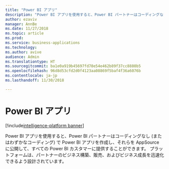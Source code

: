 ```yaml
---
title: "Power BI アプリ"
description: "Power BI アプリを使用すると、Power BI パートナーはコーディングなし (またはわずかなコーディング) で Power BI アプリを作成し、それらを AppSource に公開して、すべての Power BI カスタマーに提供することができます"
author: ezaviv
manager: AnnBe
ms.date: 11/27/2018
ms.topic: article
ms.prod: 
ms.service: business-applications
ms.technology: 
ms.author: avive
audience: Admin
ms.translationtype: HT
ms.sourcegitcommit: ba1e0a919b45697fd78e54e462b89f37cc8880b5
ms.openlocfilehash: 96d8d53cfd2d0f4123aa08869f5baf4f36a6076b
ms.contentlocale: ja-jp
ms.lasthandoff: 11/30/2018

---
```


# <a name="power-bi-apps"></a>Power BI アプリ

[!include[intelligence-platform banner](../../includes/intelligence-platform.md)]



Power BI アプリを使用すると、Power BI パートナーはコーディングなし (またはわずかなコーディング) で Power BI アプリを作成し、それらを AppSource に公開して、すべての Power BI カスタマーに提供することができます。 プラットフォームは、パートナーのビジネス構築、販売、およびビジネス成長を迅速化できるよう設計されています。

